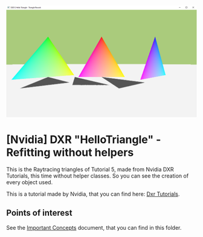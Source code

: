 ![Screenshot of Dx12 basic triangle using Raytracing on a Perspective Camera and with Per Instance Data](ReadmeMedia/screenshot.png)

# [Nvidia] DXR "HelloTriangle" - Refitting without helpers
This is the Raytracing triangles of Tutorial 5, made from Nvidia DXR Tutorials, this time without helper classes. So you can see the creation of every object used.

This is a tutorial made by Nvidia, that you can find here: [Dxr Tutorials](https://github.com/NVIDIAGameWorks/DxrTutorials).

## Points of interest
See the [Important Concepts](CONCEPTS.md) document, that you can find in this folder.
